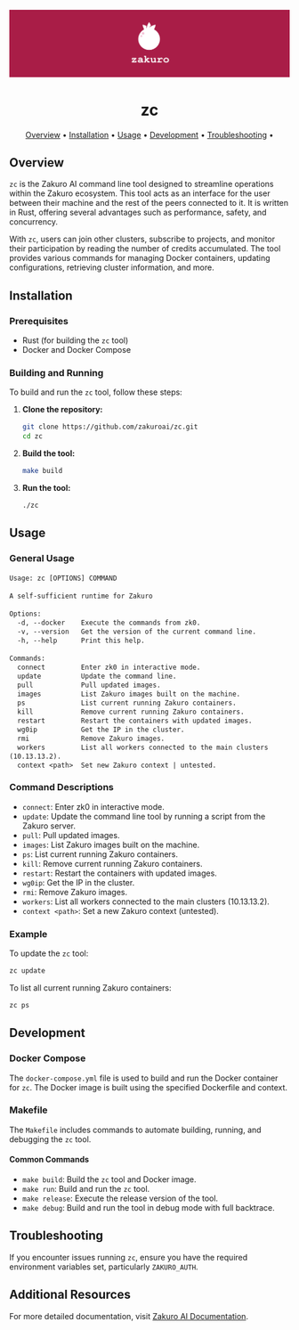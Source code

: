 ![zakuro Logo](imgs/zakuro-banner.png)

<div align="center">
  <h1>zc</h1>
</div>


<!-- <p align="center">
      <img alt="Build" src="https://github.com/zakuro-ai/zakuro/actions/workflows/trigger.yml/badge.svg?branch=master">
      <img alt="GitHub" src="https://img.shields.io/github/license/zakuro-ai/zakuro.svg?color=blue">
      <img alt="GitHub release" src="https://img.shields.io/github/release/zakuro-ai/zakuro.svg">
</p> -->


<p align="center">
  <a href="#overview">Overview</a> •
  <a href="#installation">Installation</a> •
  <a href="#usage">Usage</a> •
  <a href="#development">Development</a> •
  <a href="#troubleshooting">Troubleshooting</a> •
</p>

## Overview

`zc` is the Zakuro AI command line tool designed to streamline operations within the Zakuro ecosystem. This tool acts as an interface for the user between their machine and the rest of the peers connected to it. It is written in Rust, offering several advantages such as performance, safety, and concurrency. 

With `zc`, users can join other clusters, subscribe to projects, and monitor their participation by reading the number of credits accumulated. The tool provides various commands for managing Docker containers, updating configurations, retrieving cluster information, and more.

## Installation

### Prerequisites

- Rust (for building the `zc` tool)
- Docker and Docker Compose

### Building and Running

To build and run the `zc` tool, follow these steps:

1. **Clone the repository:**
   ```bash
   git clone https://github.com/zakuroai/zc.git
   cd zc
   ```

2. **Build the tool:**
   ```bash
   make build
   ```

3. **Run the tool:**
   ```bash
   ./zc
   ```

## Usage

### General Usage

```
Usage: zc [OPTIONS] COMMAND

A self-sufficient runtime for Zakuro

Options:
  -d, --docker    Execute the commands from zk0.
  -v, --version   Get the version of the current command line.
  -h, --help      Print this help.

Commands:
  connect         Enter zk0 in interactive mode.
  update          Update the command line.
  pull            Pull updated images.
  images          List Zakuro images built on the machine.
  ps              List current running Zakuro containers.
  kill            Remove current running Zakuro containers.
  restart         Restart the containers with updated images.
  wg0ip           Get the IP in the cluster.
  rmi             Remove Zakuro images.
  workers         List all workers connected to the main clusters (10.13.13.2).
  context <path>  Set new Zakuro context | untested.
```

### Command Descriptions

- `connect`: Enter zk0 in interactive mode.
- `update`: Update the command line tool by running a script from the Zakuro server.
- `pull`: Pull updated images.
- `images`: List Zakuro images built on the machine.
- `ps`: List current running Zakuro containers.
- `kill`: Remove current running Zakuro containers.
- `restart`: Restart the containers with updated images.
- `wg0ip`: Get the IP in the cluster.
- `rmi`: Remove Zakuro images.
- `workers`: List all workers connected to the main clusters (10.13.13.2).
- `context <path>`: Set a new Zakuro context (untested).

### Example

To update the `zc` tool:
```bash
zc update
```

To list all current running Zakuro containers:
```bash
zc ps
```

## Development

### Docker Compose

The `docker-compose.yml` file is used to build and run the Docker container for `zc`. The Docker image is built using the specified Dockerfile and context.

### Makefile

The `Makefile` includes commands to automate building, running, and debugging the `zc` tool.

#### Common Commands

- `make build`: Build the `zc` tool and Docker image.
- `make run`: Build and run the `zc` tool.
- `make release`: Execute the release version of the tool.
- `make debug`: Build and run the tool in debug mode with full backtrace.

## Troubleshooting

If you encounter issues running `zc`, ensure you have the required environment variables set, particularly `ZAKURO_AUTH`.

## Additional Resources

For more detailed documentation, visit [Zakuro AI Documentation](https://docs.zakuro.ai/).